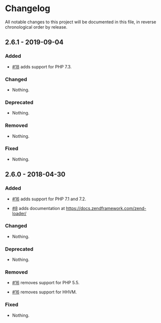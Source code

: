 # Changelog

All notable changes to this project will be documented in this file, in reverse chronological order by release.

## 2.6.1 - 2019-09-04

### Added

- [#18](https://github.com/zendframework/zend-loader/pull/18) adds support for PHP 7.3.

### Changed

- Nothing.

### Deprecated

- Nothing.

### Removed

- Nothing.

### Fixed

- Nothing.

## 2.6.0 - 2018-04-30

### Added

- [#16](https://github.com/zendframework/zend-loader/pull/16) adds support for PHP 7.1 and 7.2.

- [#8](https://github.com/zendframework/zend-loader/pull/8) adds documentation at https://docs.zendframework.com/zend-loader/

### Changed

- Nothing.

### Deprecated

- Nothing.

### Removed

- [#16](https://github.com/zendframework/zend-loader/pull/16) removes support for PHP 5.5.

- [#16](https://github.com/zendframework/zend-loader/pull/16) removes support for HHVM.

### Fixed

- Nothing.
